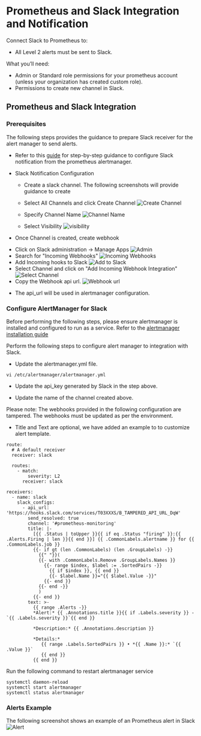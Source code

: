 # Prometheus and Slack Integration and Notification
Connect Slack to Prometheus to:

* All Level 2 alerts must be sent to Slack.

What you’ll need:

 * Admin or Standard role permissions for your prometheus account (unless your organization has created custom role).
 * Permissions to create new channel in Slack. 

## Prometheus and Slack Integration
### Prerequisites
The following steps provides the guidance to prepare Slack receiver for the alert manager to send alerts. 

*  Refer to this [guide](https://grafana.com/blog/2020/02/25/step-by-step-guide-to-setting-up-prometheus-alertmanager-with-slack-pagerduty-and-gmail/) for step-by-step guidance to configure Slack notification from the prometheus alertmanager.

* Slack Notification Configuration
  - Create a slack channel. The following screenshots will provide guidance to create 

  - Select All Channels and click Create Channel
  ![Create Channel](./images/Slack-1.png)

  - Specify Channel Name
   ![Channel Name](./images/Slack-2.png)
  
  - Select Visibility
   ![visibility](./images/Slack-3.png)

* Once Channel is created, create webhook
 - Click on Slack administration -> Manage Apps 
  ![Admin](./images/Slack-5.png)
 - Search for "Incoming Webhooks"
  ![Incoming Webhooks](./images/Slack-6.png)
 - Add Incoming hooks to Slack
  ![Add to Slack](./images/Slack-7.png)
 - Select Channel and click on "Add Incoming Webhook Integration"
  ![Select Channel](./images/Slack-8.png)
 - Copy the Webhook api url.
  ![Webhook url](./images/Slack-9.png)

* The api_url will be used in alertmanager configuration.

### Configure AlertManager for Slack

Before performing the following steps, please ensure alertmanager is installed and configured to run as a service. Refer to the [alertmanager installation guide](./Prometheus_Monitor_configuration_and_alerting.md)

Perform the following steps to configure alert manager to integration with Slack. 

* Update the alertmanager.yml file.
```
vi /etc/alertmanager/alertmanager.yml
```

* Update the api_key generated by Slack in the step above.

* Update the name of the channel created above.

Please note: The webhooks provided in the following configuration are tampered. The webhooks must be updated as per the environment.

* Title and Text are optional, we have added an example to to customize alert template.

```
route:
  # A default receiver
  receiver: slack

  routes:
    - match:
        severity: L2
      receiver: slack

receivers:
  - name: slack
    slack_configs:
      - api_url: 'https://hooks.slack.com/services/T03XXXS/B_TAMPERED_API_URL_DqW'
        send_resolved: true
        channel: '#prometheus-monitoring'
        title: |-
          [{{ .Status | toUpper }}{{ if eq .Status "firing" }}:{{ .Alerts.Firing | len }}{{ end }}] {{ .CommonLabels.alertname }} for {{ .CommonLabels.job }}
          {{- if gt (len .CommonLabels) (len .GroupLabels) -}}
            {{" "}}(
            {{- with .CommonLabels.Remove .GroupLabels.Names }}
              {{- range $index, $label := .SortedPairs -}}
                {{ if $index }}, {{ end }}
                {{- $label.Name }}="{{ $label.Value -}}"
              {{- end }}
            {{- end -}}
            )
          {{- end }}
        text: >-
          {{ range .Alerts -}}
          *Alert:* {{ .Annotations.title }}{{ if .Labels.severity }} - `{{ .Labels.severity }}`{{ end }}

          *Description:* {{ .Annotations.description }}

          *Details:*
             {{ range .Labels.SortedPairs }} • *{{ .Name }}:* `{{ .Value }}`
             {{ end }}
          {{ end }}
```

Run the following command to restart alertmanager service

```
systemctl daemon-reload
systemctl start alertmanager
systemctl status alertmanager
```

###  Alerts Example
The following screenshot shows an example of an Prometheus alert in Slack
![Alert](./images/Skack-10.png)